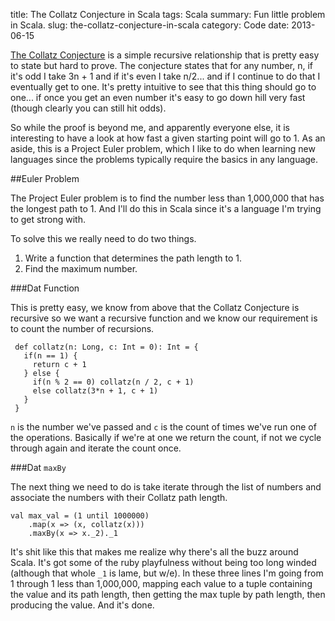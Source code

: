 title: The Collatz Conjecture in Scala
tags: Scala
summary: Fun little problem in Scala.
slug: the-collatz-conjecture-in-scala
category: Code
date: 2013-06-15

[The Collatz Conjecture][wiki] is a simple recursive relationship that is pretty
easy to state but hard to prove.  The conjecture states that for any number,
n, if it's odd I take 3n + 1 and if it's even I take n/2... and
if I continue to do that I eventually get to one.  It's pretty intuitive to see
that this thing should go to one... if once you get an even number it's easy to
go down hill very fast (though clearly you can still hit odds).

So while the proof is beyond me, and apparently everyone else, it is interesting
to have a look at how fast a given starting point will go to 1.  As an aside,
this is a Project Euler problem, which I like to do when learning new languages
since the problems typically require the basics in any language.

##Euler Problem

The Project Euler problem is to find the number less than 1,000,000 that has
the longest path to 1.  And I'll do this in Scala since it's a language I'm
trying to get strong with.

To solve this we really need to do two things.

1.  Write a function that determines the path length to 1.
2.  Find the maximum number.

###Dat Function

This is pretty easy, we know from above that the Collatz Conjecture is recursive
so we want a recursive function and we know our requirement is to count the
number of recursions.

     def collatz(n: Long, c: Int = 0): Int = {
       if(n == 1) {
         return c + 1
       } else {
         if(n % 2 == 0) collatz(n / 2, c + 1)
         else collatz(3*n + 1, c + 1)
       }
     }

`n` is the number we've passed and `c` is the count of times we've run
one of the operations.  Basically if we're at one we return the count, if not we
cycle through again and iterate the count once.

###Dat `maxBy`

The next thing we need to do is take iterate through the list of numbers and
associate the numbers with their Collatz path length.

    val max_val = (1 until 1000000)
        .map(x => (x, collatz(x)))
        .maxBy(x => x._2)._1

It's shit like this that makes me realize why there's all the buzz around Scala.
It's got some of the ruby playfulness without being too long winded (although
that whole `_1` is lame, but w/e).  In these three lines I'm going from
1 through 1 less than 1,000,000, mapping each value to a tuple containing the
value and its path length, then getting the max tuple by path length, then
producing the value.  And it's done.

[wiki]: https://en.wikipedia.org/wiki/Collatz_conjecture
